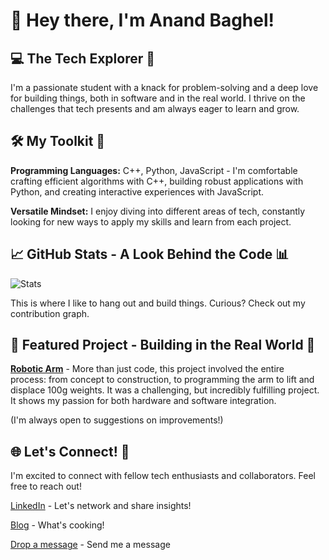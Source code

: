 # 👋 Hey there, I'm Anand Baghel!

## 💻 The Tech Explorer 🚀

I'm a passionate student with a knack for problem-solving and a deep love for building things, both in software and in the real world. I thrive on the challenges that tech presents and am always eager to learn and grow.

## 🛠️ My Toolkit 🧰

**Programming Languages:** C++, Python, JavaScript - I'm comfortable crafting efficient algorithms with C++, building robust applications with Python, and creating interactive experiences with JavaScript.

**Versatile Mindset:** I enjoy diving into different areas of tech, constantly looking for new ways to apply my skills and learn from each project.
## 📈 GitHub Stats - A Look Behind the Code 📊

![Stats](https://github-readme-stats.vercel.app/api?username=anandrajbaghel&show_icons=true&theme=radical)

This is where I like to hang out and build things. Curious? Check out my contribution graph.

## 🌟 Featured Project - Building in the Real World 🤖

[**Robotic Arm**](https://github.com/anandrajbaghel/Robotic-Arm) - More than just code, this project involved the entire process: from concept to construction, to programming the arm to lift and displace 100g weights. It was a challenging, but incredibly fulfilling project. It shows my passion for both hardware and software integration.

(I'm always open to suggestions on improvements!)

## 🌐 Let's Connect! 🤝

I'm excited to connect with fellow tech enthusiasts and collaborators. Feel free to reach out!

[LinkedIn](https://www.linkedin.com/in/anandrajbaghel/) - Let's network and share insights!

[Blog](https://anandrajbaghel.github.io/Blog-Website/blog.html) - What's cooking!

[Drop a message](https://anandrajbaghel.github.io/Blog-Website/contact.html) - Send me a message
